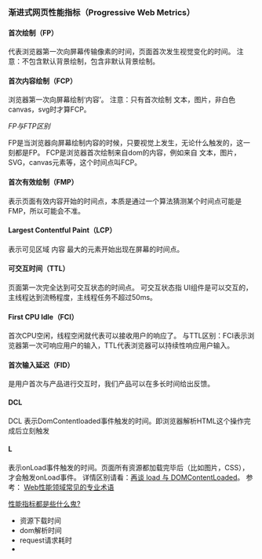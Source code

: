 ### 渐进式网页性能指标（Progressive Web Metrics）
#### 首次绘制（FP）
代表浏览器第一次向屏幕传输像素的时间，页面首次发生视觉变化的时间。
注意：不包含默认背景绘制，包含非默认背景绘制。
#### 首次内容绘制（FCP）

浏览器第一次向屏幕绘制‘内容’。
注意：只有首次绘制 文本，图片，非白色canvas，svg时才算FCP。

*FP与FTP区别*

FP是当浏览器向屏幕绘制内容的时候，只要视觉上发生，无论什么触发的，这一刻都是FP。
FCP是浏览器首次绘制来自dom的内容，例如来自 文本，图片，SVG，canvas元素等，这个时间点叫FCP。

#### 首次有效绘制（FMP）
表示页面有效内容开始的时间点，本质是通过一个算法猜测某个时间点可能是FMP，所以可能会不准。

#### Largest Contentful Paint（LCP）
表示可见区域 内容 最大的元素开始出现在屏幕的时间点。

#### 可交互时间（TTL）
页面第一次完全达到可交互状态的时间点。
可交互状态指 UI组件是可以交互的，主线程达到流畅程度，主线程任务不超过50ms。

#### First CPU Idle（FCI）
首次CPU空闲，线程空闲就代表可以接收用户的响应了。
与TTL区别：FCI表示浏览器第一次可响应用户的输入，TTL代表浏览器可以持续性响应用户输入。
#### 首次输入延迟（FID）
是用户首次与产品进行交互时，我们产品可以在多长时间给出反馈。
#### DCL
DCL 表示DomContentloaded事件触发的时间。即浏览器解析HTML这个操作完成后立刻触发
#### L
表示onLoad事件触发的时间。页面所有资源都加载完毕后（比如图片，CSS），才会触发onLoad事件。
详情区别请看：[再谈 load 与 DOMContentLoaded](https://juejin.im/post/5b2a508ae51d4558de5bd5d1#heading-10)。
参考：
[Web性能领域常见的专业术语](https://zhuanlan.zhihu.com/p/98880815)

[性能指标都是些什么鬼?](https://llp0574.github.io/2017/10/19/performance-metrics-whats-this-all-about/)


* 资源下载时间
* dom解析时间
* request请求耗时
* 

